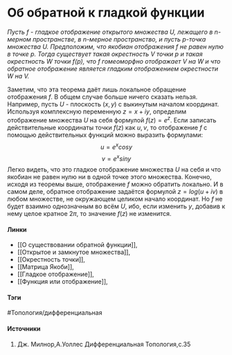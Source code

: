 # Об обратной к гладкой функции
*Пусть $f$ - гладкое отображение открытого множества $U$, лежащего в $n$-мерном пространстве, в $n$-мерное пространство, и пусть $p$-точка множества $U$. Предположим, что якобиан отображения $f$ не равен нулю в точке $p$. Тогда существует такая окрестность $V$ точки $p$ и такая окрестность $W$ точки $f(p)$, что $f$ гомеоморфно отображает $V$ на $W$ и что обратное отображение является гладким отображением окрестности $W$ на $V$.* 

Заметим, что эта теорема даёт лишь локальное обращение отображения $f$. В общем случае больше ничего сказать нельзя. Например, пусть $U$ - плоскость $(x,y)$ с выкинутым началом координат. Используя комплексную переменную $z=x+iy$, определим отображение множества $U$ на себя формулой $f(z)=e^{z}$. Если записать действительные координаты точки $f(z)$ как $u,v$, то отображение $f$ с помощью действительных функций можно выразить формулами:
$$
u=e^{x}cosy
$$
$$
v=e^{x}siny
$$
Легко видеть, что это гладкое отображение множества $U$ на себя и что якобиан не равен нулю ни в одной точке этого множества. Конечно, исходя из теоремы выше, отображение $f$ можно обратить локально. И в самом деле, обратное отображение задаётся формулой $z=log(u+iv)$ в любом множестве, не окружающем целиком начало координат. Но $f$ не будет взаимно однозначным во всём $U$, ибо, если изменить $y$, добавив к нему целое кратное $2\pi$, то значение $f(z)$ не изменится.
#### Линки
- [[О существовании обратной функции]],
- [[Открытое и замкнутое множества]],
- [[Окрестность точки]],
- [[Матрица Якоби]],
- [[Гладкое отображение]],
- [[Функция или отображение]],
 
#### Тэги
 #Топология/дифференциальная 
#### Источники
1. Дж. Милнор,А.Уоллес Дифференциальная Топология,с.35
